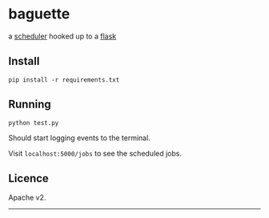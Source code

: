 baguette
========

a [scheduler][aps] hooked up to a [flask][flask]

## Install

    pip install -r requirements.txt

## Running

    python test.py

Should start logging events to the terminal.

Visit `localhost:5000/jobs` to see the scheduled jobs.

## Licence

Apache v2.

-----
[aps]: http://pythonhosted.org/APScheduler
[flask]: http://flask.pocoo.org/
